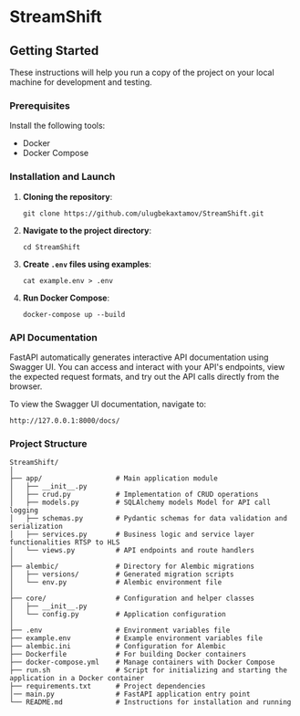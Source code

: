 # StreamShift

## Getting Started

These instructions will help you run a copy of the project on your local machine for development and testing.

### Prerequisites

Install the following tools:

- Docker
- Docker Compose

### Installation and Launch

1. **Cloning the repository**:
    ```
    git clone https://github.com/ulugbekaxtamov/StreamShift.git
    ```

2. **Navigate to the project directory**:
    ```
    cd StreamShift
    ```

3. **Create `.env` files using examples**:
    ```
    cat example.env > .env
    ```

4. **Run Docker Compose**:
    ```
    docker-compose up --build
    ```

### API Documentation

FastAPI automatically generates interactive API documentation using Swagger UI. You can access and interact with your
API's endpoints, view the expected request formats, and try out the API calls directly from the browser.

To view the Swagger UI documentation, navigate to:

```
http://127.0.0.1:8000/docs/
```



### Project Structure

```
StreamShift/
│
├── app/                  # Main application module
│   ├── __init__.py
│   ├── crud.py           # Implementation of CRUD operations
│   ├── models.py         # SQLAlchemy models Model for API call logging
│   ├── schemas.py        # Pydantic schemas for data validation and serialization
│   ├── services.py       # Business logic and service layer functionalities RTSP to HLS
│   └── views.py          # API endpoints and route handlers
│
├── alembic/              # Directory for Alembic migrations
│   ├── versions/         # Generated migration scripts
│   └── env.py            # Alembic environment file
│
├── core/                 # Configuration and helper classes
│   ├── __init__.py
│   └── config.py         # Application configuration
│
├── .env                  # Environment variables file
├── example.env           # Example environment variables file
├── alembic.ini           # Configuration for Alembic
├── Dockerfile            # For building Docker containers
├── docker-compose.yml    # Manage containers with Docker Compose
├── run.sh                # Script for initializing and starting the application in a Docker container
├── requirements.txt      # Project dependencies
│── main.py               # FastAPI application entry point
└── README.md             # Instructions for installation and running

```